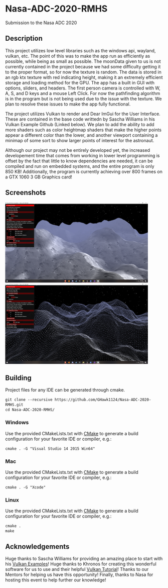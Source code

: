 # Nasa-ADC-2020-RMHS

Submission to the Nasa ADC 2020

## Description

This project utilizes low level libraries such as the windows api, wayland, vulkan, etc. The point of this was to make the app run as efficiently as possible, while being as small as possible. The moonData given to us is not currently contained in the project because we had some difficulty getting it to the proper format, so for now the texture is random. The data is stored in an rgb ktx texture with red indicating height, making it an extremely efficient storage and loading method for the GPU. The app has a built in GUI with options, sliders, and headers. The first person camera is controlled with W, A, S, and D keys and a mouse Left Click. For now the pathfinding algorithm is in the program but is not being used due to the issue with the texture. We plan to resolve these issues to make the app fully functional.

The project utilizes Vulkan to render and Dear ImGui for the User Interface. These are contained in the base code writtedn by Sascha Williams in his Vulkan Example Github (Linked below). We plan to add the ability to add more shaders such as color heightmap shaders that make the higher points appear a different color than the lower, and another viewport containing a minimap of some sort to show larger points of interest for the astronaut.

Although our project may not be entirely developed yet, the increased developement time that comes from working in lower level programming is offset by the fact that little to know dependencies are needed, it can be compiled and run on embedded systems, and the entire program is only 850 KB! Additionally, the program is currently achieving over 800 frames on a GTX 1060 3 GB Graphics card!

## Screenshots

<img src="./screenshots/MoonVisualization.png" alt="" height="256px">
<img src="./screenshots/MoonVisualizationTesselation.png" alt="" height="256px">

## Building

Project files for any IDE can be generated through cmake.
```
git clone --recursive https://github.com/GHawk1124/Nasa-ADC-2020-RMHS.git
cd Nasa-ADC-2020-RMHS/
```

### Windows

Use the provided CMakeLists.txt with [CMake](https://cmake.org) to generate a build configuration for your favorite IDE or compiler, e.g.:
```
cmake . -G "Visual Studio 14 2015 Win64"
```

### Mac

Use the provided CMakeLists.txt with [CMake](https://cmake.org) to generate a build configuration for your favorite IDE or compiler, e.g.:
```
cmake . -G "Xcode"
```

### Linux

Use the provided CMakeLists.txt with [CMake](https://cmake.org) to generate a build configuration for your favorite IDE or compiler, e.g.:
```
cmake .
make
```

## Acknowledgements
Huge thanks to Sascha Williams for providing an amazing place to start with his [Vulkan Examples](https://github.com/SaschaWillems/Vulkan)!
Huge thanks to Khronos for creating this wonderful software for us to use and their helpful [Vulkan Tutorial](https://vulkan-tutorial.com/)!
Thanks to our Mentors for helping us have this opportunity!
Finally, thanks to Nasa for hosting this event to help further our knowledge!
